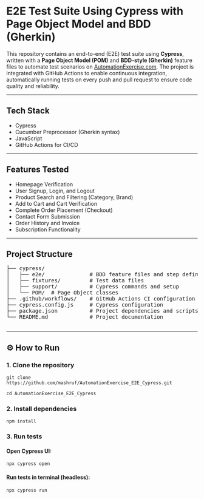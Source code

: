 # E2E Test Suite Using Cypress with Page Object Model and BDD (Gherkin)

This repository contains an end-to-end (E2E) test suite using **Cypress**, written with a **Page Object Model (POM)** and **BDD-style (Gherkin)** feature files to automate test scenarios on [AutomationExercise.com](https://automationexercise.com/). The project is integrated with GitHub Actions to enable continuous integration, automatically running tests on every push and pull request to ensure code quality and reliability.

---

## Tech Stack

- Cypress
- Cucumber Preprocessor (Gherkin syntax)
- JavaScript
- GitHub Actions for CI/CD

---

## Features Tested

- Homepage Verification
- User Signup, Login, and Logout
- Product Search and Filtering (Category, Brand)
- Add to Cart and Cart Verification
- Complete Order Placement (Checkout)
- Contact Form Submission
- Order History and Invoice
- Subscription Functionality

---

## Project Structure

<pre>├── cypress/
│   ├── e2e/              # BDD feature files and step definitions
│   ├── fixtures/         # Test data files
│   ├── support/          # Cypress commands and setup
│   └── POM/  # Page Object classes
├── .github/workflows/    # GitHub Actions CI configuration
├── cypress.config.js     # Cypress configuration
├── package.json          # Project dependencies and scripts
└── README.md             # Project documentation
 </pre>

---

## ⚙️ How to Run

### 1. Clone the repository
```
git clone https://github.com/mashruf/AutomationExercise_E2E_Cypress.git

cd AutomationExercise_E2E_Cypress

```

### 2. Install dependencies
```
npm install

```
### 3. Run tests

#### Open Cypress UI:
```
npx cypress open

```
#### Run tests in terminal (headless):
```
npx cypress run

```




 

